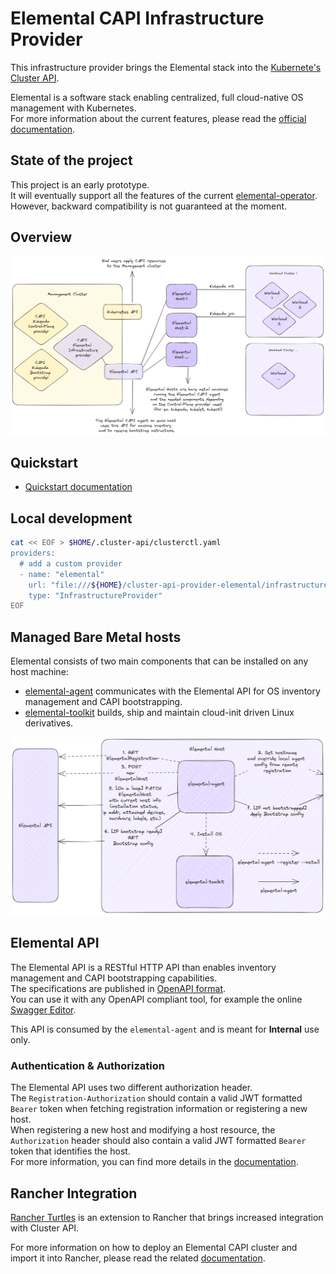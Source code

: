 # Elemental CAPI Infrastructure Provider

This infrastructure provider brings the Elemental stack into the [Kubernete's Cluster API](cluster-api.sigs.k8s.io/).  

Elemental is a software stack enabling centralized, full cloud-native OS management with Kubernetes.  
For more information about the current features, please read the [official documentation](https://elemental.docs.rancher.com/).  

## State of the project

This project is an early prototype.  
It will eventually support all the features of the current [elemental-operator](https://github.com/rancher/elemental-operator).  
However, backward compatibility is not guaranteed at the moment.  

## Overview

![capi overview](doc/images/capi-overview.png)

## Quickstart

- [Quickstart documentation](doc/QUICKSTART.md)

## Local development

```bash
cat << EOF > $HOME/.cluster-api/clusterctl.yaml
providers:
  # add a custom provider
  - name: "elemental"
    url: "file:///${HOME}/cluster-api-provider-elemental/infrastructure-elemental/v0.0.0/infrastructure-components.yaml"
    type: "InfrastructureProvider"
EOF
```

## Managed Bare Metal hosts

Elemental consists of two main components that can be installed on any host machine:  

- [elemental-agent](cmd/agent/README.md) communicates with the Elemental API for OS inventory management and CAPI bootstrapping.  
- [elemental-toolkit](https://github.com/rancher/elemental-toolkit) builds, ship and maintain cloud-init driven Linux derivatives.  

![elemental host anatomy](doc/images/elemental-host-anatomy.png)

## Elemental API

The Elemental API is a RESTful HTTP API than enables inventory management and CAPI bootstrapping capabilities.  
The specifications are published in [OpenAPI format](elemental-openapi.yaml).  
You can use it with any OpenAPI compliant tool, for example the online [Swagger Editor](https://editor.swagger.io/).  

This API is consumed by the `elemental-agent` and is meant for **Internal** use only.  

### Authentication & Authorization

The Elemental API uses two different authorization header.  
The `Registration-Authorization` should contain a valid JWT formatted `Bearer` token when fetching registration information or registering a new host.  
When registering a new host and modifying a host resource, the `Authorization` header should also contain a valid JWT formatted `Bearer` token that identifies the host.  
For more information, you can find more details in the [documentation](doc/AUTH.md).  

## Rancher Integration

[Rancher Turtles](https://docs.rancher-turtles.com/) is an extension to Rancher that brings increased integration with Cluster API.  

For more information on how to deploy an Elemental CAPI cluster and import it into Rancher, please read the related [documentation](doc/RANCHER.md).  
